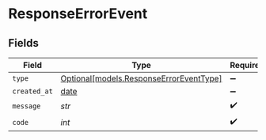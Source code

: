 # ResponseErrorEvent


## Fields

| Field                                                                          | Type                                                                           | Required                                                                       | Description                                                                    |
| ------------------------------------------------------------------------------ | ------------------------------------------------------------------------------ | ------------------------------------------------------------------------------ | ------------------------------------------------------------------------------ |
| `type`                                                                         | [Optional[models.ResponseErrorEventType]](../models/responseerroreventtype.md) | :heavy_minus_sign:                                                             | N/A                                                                            |
| `created_at`                                                                   | [date](https://docs.python.org/3/library/datetime.html#date-objects)           | :heavy_minus_sign:                                                             | N/A                                                                            |
| `message`                                                                      | *str*                                                                          | :heavy_check_mark:                                                             | N/A                                                                            |
| `code`                                                                         | *int*                                                                          | :heavy_check_mark:                                                             | N/A                                                                            |